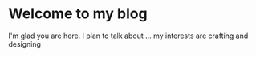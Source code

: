 # Welcome to my blog

I'm glad you are here. I plan to talk about ...
my interests are crafting and designing
